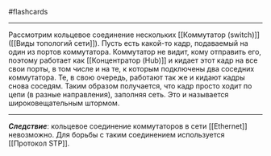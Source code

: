 #flashcards
***
Рассмотрим кольцевое соединение нескольких [[Коммутатор (switch)]] ([[Виды топологий сети]]). Пусть есть какой-то кадр, подаваемый на один из портов коммутатора. Коммутатор не видит, кому отправить его, поэтому работает как [[Концентратор (Hub)]] и кидает этот кадр на все свои порты, в том числе и на те, к которым подключены два соседних коммутатора. Те, в свою очередь, работают так же и кидают кадры снова соседям. Таким образом получается, что кадр просто ходит по цепи (в разные направления), заполняя сеть. Это и называется широковещательным штормом.
***
***Следствие***: кольцевое соединение коммутаторов в сети [[Ethernet]] невозможно.
Для борьбы с таким соединением используется [[Протокол STP]].
<!--SR:!2025-10-06,7,250-->